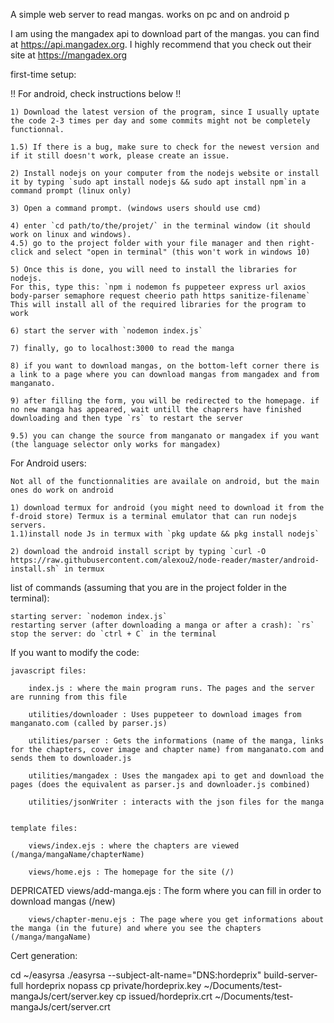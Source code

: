 A simple web server to read mangas. works on pc and on android p


I am using the mangadex api to download part of the mangas. you can find at https://api.mangadex.org.
I highly recommend that you check out their site at https://mangadex.org 



first-time setup:

!! For android, check instructions below !!

    1) Download the latest version of the program, since I usually uptate the code 2-3 times per day and some commits might not be completely functionnal.
    
    1.5) If there is a bug, make sure to check for the newest version and if it still doesn't work, please create an issue.
    
    2) Install nodejs on your computer from the nodejs website or install it by typing `sudo apt install nodejs && sudo apt install npm`in a command prompt (linux only)
    
    3) Open a command prompt. (windows users should use cmd)
    
    4) enter `cd path/to/the/projet/` in the terminal window (it should work on linux and windows).
    4.5) go to the project folder with your file manager and then right-click and select "open in terminal" (this won't work in windows 10)
    
    5) Once this is done, you will need to install the libraries for nodejs. 
    For this, type this: `npm i nodemon fs puppeteer express url axios body-parser semaphore request cheerio path https sanitize-filename`
    This will install all of the required libraries for the program to work

    6) start the server with `nodemon index.js` 

    7) finally, go to localhost:3000 to read the manga

    8) if you want to download mangas, on the bottom-left corner there is a link to a page where you can download mangas from mangadex and from manganato.

    9) after filling the form, you will be redirected to the homepage. if no new manga has appeared, wait untill the chaprers have finished downloading and then type `rs` to restart the server

    9.5) you can change the source from manganato or mangadex if you want (the language selector only works for mangadex)



For Android users:

    Not all of the functionnalities are availale on android, but the main ones do work on android
    
    1) download termux for android (you might need to download it from the f-droid store) Termux is a terminal emulator that can run nodejs servers.
    1.1)install node Js in termux with `pkg update && pkg install nodejs`

    2) download the android install script by typing `curl -O https://raw.githubusercontent.com/alexou2/node-reader/master/android-install.sh` in termux



list of commands (assuming that you are in the project folder in the terminal):

    starting server: `nodemon index.js`
    restarting server (after downloading a manga or after a crash): `rs`
    stop the server: do `ctrl + C` in the terminal




If you want to modify the code:

    javascript files:

        index.js : where the main program runs. The pages and the server are running from this file

        utilities/downloader : Uses puppeteer to download images from manganato.com (called by parser.js)

        utilities/parser : Gets the informations (name of the manga, links for the chapters, cover image and chapter name) from manganato.com and sends them to downloader.js

        utilities/mangadex : Uses the mangadex api to get and download the pages (does the equivalent as parser.js and downloader.js combined)
        
        utilities/jsonWriter : interacts with the json files for the manga 


    template files: 

        views/index.ejs : where the chapters are viewed (/manga/mangaName/chapterName)

        views/home.ejs : The homepage for the site (/)

DEPRICATED        views/add-manga.ejs : The form where you can fill in order to download mangas (/new)

        views/chapter-menu.ejs : The page where you get informations about the manga (in the future) and where you see the chapters (/manga/mangaName)


Cert generation:

cd ~/easyrsa
./easyrsa --subject-alt-name="DNS:hordeprix" build-server-full hordeprix nopass
cp private/hordeprix.key ~/Documents/test-mangaJs/cert/server.key
cp issued/hordeprix.crt ~/Documents/test-mangaJs/cert/server.crt